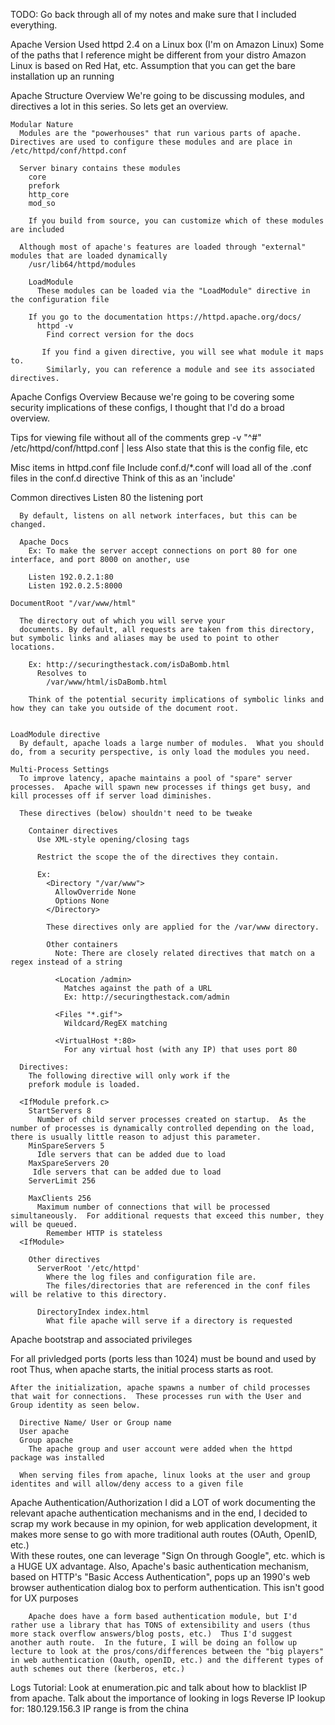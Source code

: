 TODO: Go back through all of my notes and make sure that I included everything.

Apache Version Used
  httpd 2.4 on a Linux box (I'm on Amazon Linux)
    Some of the paths that I reference might be different from your distro
      Amazon Linux is based on Red Hat, etc.
    Assumption that you can get the bare installation up an running

Apache Structure Overview
  We're going to be discussing modules, and directives a lot in this series.  So lets get an overview.

    Modular Nature
      Modules are the "powerhouses" that run various parts of apache.  Directives are used to configure these modules and are place in /etc/httpd/conf/httpd.conf

      Server binary contains these modules
        core
        prefork
        http_core
        mod_so

        If you build from source, you can customize which of these modules are included

      Although most of apache's features are loaded through "external" modules that are loaded dynamically
        /usr/lib64/httpd/modules

        LoadModule
          These modules can be loaded via the "LoadModule" directive in the configuration file

        If you go to the documentation https://httpd.apache.org/docs/
          httpd -v
            Find correct version for the docs

           If you find a given directive, you will see what module it maps to.
            Similarly, you can reference a module and see its associated directives.


Apache Configs Overview
  Because we're going to be covering some security implications of these configs, I thought that I'd do a broad overview.

  Tips for viewing file without all of the comments
  grep -v "^#" /etc/httpd/conf/httpd.conf | less
    Also state that this is the config file, etc

  Misc items in httpd.conf file
    Include conf.d/*.conf
      will load all of the .conf files in the conf.d directive
      Think of this as an 'include'

  Common directives
    Listen 80
      the listening port

      By default, listens on all network interfaces, but this can be changed.

      Apache Docs
        Ex: To make the server accept connections on port 80 for one interface, and port 8000 on another, use

        Listen 192.0.2.1:80
        Listen 192.0.2.5:8000

    DocumentRoot "/var/www/html"

      The directory out of which you will serve your
      documents. By default, all requests are taken from this directory, but symbolic links and aliases may be used to point to other locations.

        Ex: http://securingthestack.com/isDaBomb.html
          Resolves to
            /var/www/html/isDaBomb.html

        Think of the potential security implications of symbolic links and how they can take you outside of the document root.


    LoadModule directive
      By default, apache loads a large number of modules.  What you should do, from a security perspective, is only load the modules you need.

    Multi-Process Settings
      To improve latency, apache maintains a pool of "spare" server processes.  Apache will spawn new processes if things get busy, and kill processes off if server load diminishes.

      These directives (below) shouldn't need to be tweake

        Container directives
          Use XML-style opening/closing tags

          Restrict the scope the of the directives they contain.

          Ex:
            <Directory "/var/www">
              AllowOverride None
              Options None
            </Directory>

            These directives only are applied for the /var/www directory.

            Other containers
              Note: There are closely related directives that match on a regex instead of a string
              
              <Location /admin>
                Matches against the path of a URL
                Ex: http://securingthestack.com/admin

              <Files "*.gif">
                Wildcard/RegEX matching

              <VirtualHost *:80>
                For any virtual host (with any IP) that uses port 80

      Directives:
        The following directive will only work if the 
        prefork module is loaded.
      
      <IfModule prefork.c>
        StartServers 8
          Number of child server processes created on startup.  As the number of processes is dynamically controlled depending on the load, there is usually little reason to adjust this parameter.
        MinSpareServers 5
          Idle servers that can be added due to load
        MaxSpareServers 20
         Idle servers that can be added due to load
        ServerLimit 256

        MaxClients 256
          Maximum number of connections that will be processed simultaneously.  For additional requests that exceed this number, they will be queued.
            Remember HTTP is stateless
      <IfModule>

        Other directives
          ServerRoot '/etc/httpd'
            Where the log files and configuration file are.
            The files/directories that are referenced in the conf files will be relative to this directory.

          DirectoryIndex index.html
            What file apache will serve if a directory is requested

Apache bootstrap and associated privileges

  For all privledged ports (ports less than 1024) must be bound and used by root
    Thus, when apache starts, the initial process starts as root.

    After the initialization, apache spawns a number of child processes that wait for connections.  These processes run with the User and Group identity as seen below.

      Directive Name/ User or Group name
      User apache
      Group apache
        The apache group and user account were added when the httpd package was installed

      When serving files from apache, linux looks at the user and group identites and will allow/deny access to a given file


Apache Authentication/Authorization
      I did a LOT of work documenting the relevant apache authentication mechanisms and in the end, I decided to scrap my work because in my opinion, for web application development, it makes more sense to go with more traditional auth routes (OAuth, OpenID, etc.)  
        With these routes, one can leverage "Sign On through Google", etc. which is a HUGE UX advantage.  Also, Apache's basic authentication mechanism, based on HTTP's "Basic Access Authentication", pops up an 1990's web browser authentication dialog box to perform authentication.
          This isn't good for UX purposes

        Apache does have a form based authentication module, but I'd rather use a library that has TONS of extensibility and users (thus more stack overflow answers/blog posts, etc.)  Thus I'd suggest another auth route.  In the future, I will be doing an follow up lecture to look at the pros/cons/differences between the "big players" in web authentication (Oauth, openID, etc.) and the different types of auth schemes out there (kerberos, etc.)

Logs
  Tutorial: Look at enumeration.pic and talk about how to blacklist IP from apache.
    Talk about the importance of looking in logs
    Reverse IP lookup for: 180.129.156.3
      IP range is from the china
